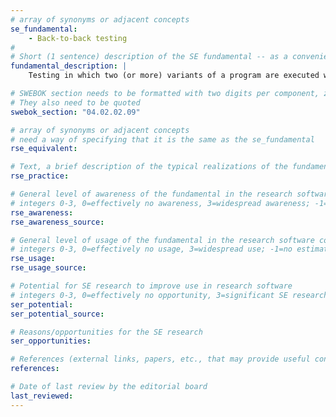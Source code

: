 ```yaml
---
# array of synonyms or adjacent concepts
se_fundamental:
    - Back-to-back testing
#
# Short (1 sentence) description of the SE fundamental -- as a convenience
fundamental_description: |
    Testing in which two (or more) variants of a program are executed with the same inputs, the outputs are compared, and errors are analyzed in case of discrepancies.

# SWEBOK section needs to be formatted with two digits per component, zero-filled so that they sort lexically as strings
# They also need to be quoted
swebok_section: "04.02.02.09"

# array of synonyms or adjacent concepts
# need a way of specifying that it is the same as the se_fundamental
rse_equivalent:

# Text, a brief description of the typical realizations of the fundamental, in RSE practice
rse_practice:

# General level of awareness of the fundamental in the research software community
# integers 0-3, 0=effectively no awareness, 3=widespread awareness; -1=no estimate
rse_awareness:
rse_awareness_source: 

# General level of usage of the fundamental in the research software community
# integers 0-3, 0=effectively no usage, 3=widespread use; -1=no estimate
rse_usage: 
rse_usage_source: 

# Potential for SE research to improve use in research software
# integers 0-3, 0=effectively no opportunity, 3=significant SE research beneficial; -1=no estimate
ser_potential: 
ser_potential_source: 

# Reasons/opportunities for the SE research
ser_opportunities: 

# References (external links, papers, etc., that may provide useful connections)
references:

# Date of last review by the editorial board
last_reviewed: 
---
```

